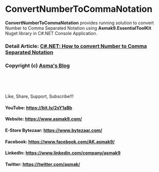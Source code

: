 # ConvertNumberToCommaNotation
**ConvertNumberToCommaNotation** provides running solution to convert Number to Comma Separated Notation using **Asmak9.EssentialToolKit** Nuget library in C#.NET Console Application.

### Detail Article: [C#.NET: How to convert Number to Comma Separated Notation](https://bit.ly/3eePZuG)

### Copyright (c) [Asma's Blog](https://www.asmak9.com/)

<br/>
<br/>
<br/>

Like, Share, Support, Subscribe!!!

#### YouTube: https://bit.ly/2sY1aBb 

#### Website: https://www.asmak9.com/

#### E-Store Bytezaar: https://www.bytezaar.com/

#### Facebook: https://www.facebook.com/AK.asmak9/

#### LinkedIn: https://www.linkedin.com/company/asmak9

#### Twitter: https://twitter.com/asmak/
